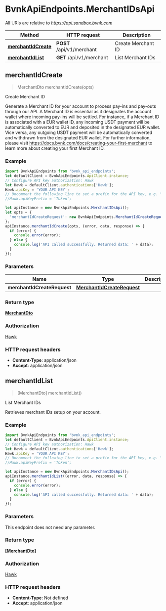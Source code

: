 # BvnkApiEndpoints.MerchantIDsApi

All URIs are relative to *https://api.sandbox.bvnk.com*

Method | HTTP request | Description
------------- | ------------- | -------------
[**merchantIdCreate**](MerchantIDsApi.md#merchantIdCreate) | **POST** /api/v1/merchant | Create Merchant ID
[**merchantIdList**](MerchantIDsApi.md#merchantIdList) | **GET** /api/v1/merchant | List Merchant IDs



## merchantIdCreate

> MerchantDto merchantIdCreate(opts)

Create Merchant ID

Generate a Merchant ID for your account to process pay-ins and pay-outs through our API.  A Merchant ID is essential as it designates the account wallet where incoming pay-ins will be settled. For instance, if a Merchant ID is associated with a EUR wallet ID, any incoming USDT payment will be automatically converted to EUR and deposited in the designated EUR wallet.  Vice versa, any outgoing USDT payment will be automatically converted and withdrawn from the designated EUR wallet.  For further information, please visit https://docs.bvnk.com/docs/creating-your-first-merchant to learn more about creating your first Merchant ID.

### Example

```javascript
import BvnkApiEndpoints from 'bvnk_api_endpoints';
let defaultClient = BvnkApiEndpoints.ApiClient.instance;
// Configure API key authorization: Hawk
let Hawk = defaultClient.authentications['Hawk'];
Hawk.apiKey = 'YOUR API KEY';
// Uncomment the following line to set a prefix for the API key, e.g. "Token" (defaults to null)
//Hawk.apiKeyPrefix = 'Token';

let apiInstance = new BvnkApiEndpoints.MerchantIDsApi();
let opts = {
  'merchantIdCreateRequest': new BvnkApiEndpoints.MerchantIdCreateRequest() // MerchantIdCreateRequest | 
};
apiInstance.merchantIdCreate(opts, (error, data, response) => {
  if (error) {
    console.error(error);
  } else {
    console.log('API called successfully. Returned data: ' + data);
  }
});
```

### Parameters


Name | Type | Description  | Notes
------------- | ------------- | ------------- | -------------
 **merchantIdCreateRequest** | [**MerchantIdCreateRequest**](MerchantIdCreateRequest.md)|  | [optional] 

### Return type

[**MerchantDto**](MerchantDto.md)

### Authorization

[Hawk](../README.md#Hawk)

### HTTP request headers

- **Content-Type**: application/json
- **Accept**: application/json


## merchantIdList

> [MerchantDto] merchantIdList()

List Merchant IDs

Retrieves merchant IDs setup on your account.

### Example

```javascript
import BvnkApiEndpoints from 'bvnk_api_endpoints';
let defaultClient = BvnkApiEndpoints.ApiClient.instance;
// Configure API key authorization: Hawk
let Hawk = defaultClient.authentications['Hawk'];
Hawk.apiKey = 'YOUR API KEY';
// Uncomment the following line to set a prefix for the API key, e.g. "Token" (defaults to null)
//Hawk.apiKeyPrefix = 'Token';

let apiInstance = new BvnkApiEndpoints.MerchantIDsApi();
apiInstance.merchantIdList((error, data, response) => {
  if (error) {
    console.error(error);
  } else {
    console.log('API called successfully. Returned data: ' + data);
  }
});
```

### Parameters

This endpoint does not need any parameter.

### Return type

[**[MerchantDto]**](MerchantDto.md)

### Authorization

[Hawk](../README.md#Hawk)

### HTTP request headers

- **Content-Type**: Not defined
- **Accept**: application/json

